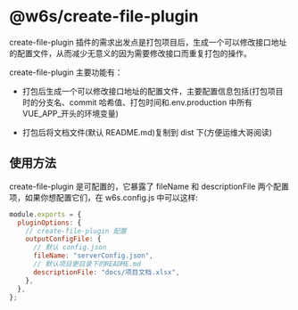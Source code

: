 # @w6s/create-file-plugin

create-file-plugin 插件的需求出发点是打包项目后，生成一个可以修改接口地址的配置文件，从而减少无意义的因为需要修改接口而重复打包的操作。

create-file-plugin 主要功能有：

- 打包后生成一个可以修改接口地址的配置文件，主要配置信息包括(打包项目时的分支名、commit 哈希值、打包时间和.env.production 中所有 VUE_APP\_开头的环境变量)

- 打包后将文档文件(默认 README.md)复制到 dist 下(方便运维大哥阅读)

## 使用方法

create-file-plugin 是可配置的，它暴露了 fileName 和 descriptionFile 两个配置项，如果你想配置它们，在 w6s.config.js 中可以这样:

```js
module.exports = {
  pluginOptions: {
    // create-file-plugin 配置
    outputConfigFile: {
      // 默认 config.json
      fileName: "serverConfig.json",
      // 默认项目更目录下的README.md
      descriptionFile: "docs/项目文档.xlsx",
    },
  },
};
```
